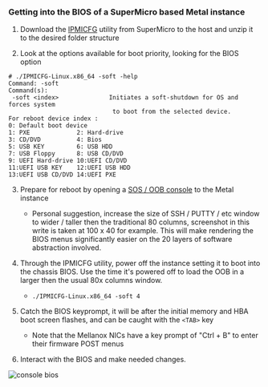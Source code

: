 ### Getting into the BIOS of a SuperMicro based Metal instance ###

1. Download the [IPMICFG](https://www.supermicro.com/SwDownload/SwSelect_Free.aspx?cat=IPMI) utility from SuperMicro to the host and unzip it to the desired folder structure

2. Look at the options available for boot priority, looking for the BIOS option
```
# ./IPMICFG-Linux.x86_64 -soft -help
Command: -soft
Command(s):
 -soft <index>              Initiates a soft-shutdown for OS and forces system
                             to boot from the selected device.
For reboot device index :
0: Default boot device
1: PXE             2: Hard-drive
3: CD/DVD          4: Bios
5: USB KEY         6: USB HDD
7: USB Floppy      8: USB CD/DVD
9: UEFI Hard-drive 10:UEFI CD/DVD
11:UEFI USB KEY    12:UEFI USB HDD
13:UEFI USB CD/DVD 14:UEFI PXE
```

3. Prepare for reboot by opening a [SOS / OOB console](https://metal.equinix.com/developers/docs/resilience-recovery/serial-over-ssh/) to the Metal instance
    * Personal suggestion, increase the size of SSH / PUTTY / etc window to wider / taller then the traditional 80 columns, screenshot in this write is taken at 100 x 40 for example. This will make rendering the BIOS menus significantly easier on the 20 layers of software abstraction involved.


4. Through the IPMICFG utility, power off the instance setting it to boot into the chassis BIOS. Use the time it's powered off to load the OOB in a larger then the usual 80x columns window.
    * ```./IPMICFG-Linux.x86_64 -soft 4```


5. Catch the BIOS keyprompt, it will be after the initial memory and HBA boot screen flashes, and can be caught with the `<TAB>` key
	* Note that the Mellanox NICs have a key prompt of "Ctrl + B" to enter their firmware POST menus


6. Interact with the BIOS and make needed changes.


![console bios](https://s3.wasabisys.com/metalstaticassets/consolebios.PNG)

